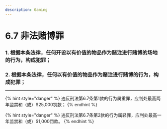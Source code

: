 ```yaml
---
description: Gaming
---
```


# 6.7 非法赌博罪

### 1. 根据本条法律，任何开设以有价值的物品作为赌注进行赌博的场地的行为，构成犯罪；


### 2. 根据本条法律，任何以有价值的物品作为赌注进行赌博的行为，构成犯罪；

***

{% hint style="danger" %}
违反刑法第6.7条第1款的行为属重罪，应判处最高两年监禁和（或）$25,000罚款；
{% endhint %}

{% hint style="danger" %}
违反刑法第6.7条第2款的行为属轻罪，应判处最高一年监禁和（或）$1,000罚款。
{% endhint %}
